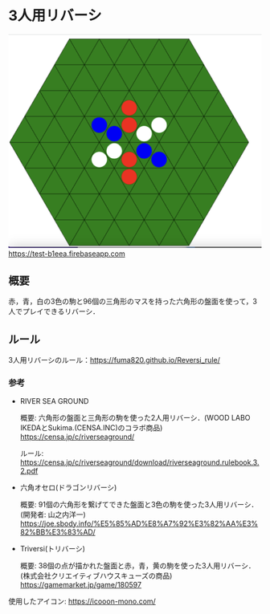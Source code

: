 # 3人用リバーシ

![](./resource/patern_03.png)
https://test-b1eea.firebaseapp.com

## 概要

赤，青，白の3色の駒と96個の三角形のマスを持った六角形の盤面を使って，3人でプレイできるリバーシ．

## ルール

3人用リバーシのルール：https://fuma820.github.io/Reversi_rule/

### 参考

- RIVER SEA GROUND

    概要: 六角形の盤面と三角形の駒を使った2人用リバーシ．(WOOD LABO IKEDAとSukima.(CENSA.INC)のコラボ商品)
https://censa.jp/c/riverseaground/

    ルール: https://censa.jp/c/riverseaground/download/riverseaground.rulebook.3.2.pdf

- 六角オセロ(ドラゴンリバーシ)

    概要: 91個の六角形を繋げてできた盤面と3色の駒を使った3人用リバーシ．(開発者: 山之内洋一)
https://joe.sbody.info/%E5%85%AD%E8%A7%92%E3%82%AA%E3%82%BB%E3%83%AD/

- Triversi(トリバーシ)

    概要: 38個の点が描かれた盤面と赤，青，黄の駒を使った3人用リバーシ．(株式会社クリエイティブハウスキューズの商品)
https://gamemarket.jp/game/180597

使用したアイコン: https://icooon-mono.com/
